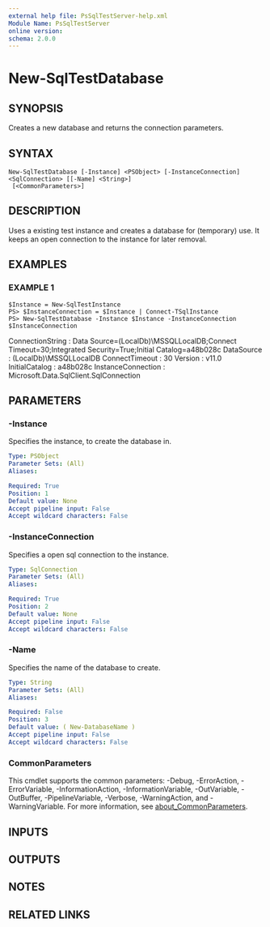 ```yaml
---
external help file: PsSqlTestServer-help.xml
Module Name: PsSqlTestServer
online version:
schema: 2.0.0
---
```


# New-SqlTestDatabase

## SYNOPSIS
Creates a new database and returns the connection parameters.

## SYNTAX

```
New-SqlTestDatabase [-Instance] <PSObject> [-InstanceConnection] <SqlConnection> [[-Name] <String>]
 [<CommonParameters>]
```

## DESCRIPTION
Uses a existing test instance and creates a database for (temporary) use.
It keeps an open connection to the instance for later removal.

## EXAMPLES

### EXAMPLE 1
```
$Instance = New-SqlTestInstance
PS> $InstanceConnection = $Instance | Connect-TSqlInstance
PS> New-SqlTestDatabase -Instance $Instance -InstanceConnection $InstanceConnection
```

ConnectionString   : Data Source=(LocalDb)\MSSQLLocalDB;Connect Timeout=30;Integrated Security=True;Initial Catalog=a48b028c
DataSource         : (LocalDb)\MSSQLLocalDB
ConnectTimeout     : 30
Version            : v11.0
InitialCatalog     : a48b028c
InstanceConnection : Microsoft.Data.SqlClient.SqlConnection

## PARAMETERS

### -Instance
Specifies the instance, to create the database in.

```yaml
Type: PSObject
Parameter Sets: (All)
Aliases:

Required: True
Position: 1
Default value: None
Accept pipeline input: False
Accept wildcard characters: False
```

### -InstanceConnection
Specifies a open sql connection to the instance.

```yaml
Type: SqlConnection
Parameter Sets: (All)
Aliases:

Required: True
Position: 2
Default value: None
Accept pipeline input: False
Accept wildcard characters: False
```

### -Name
Specifies the name of the database to create.

```yaml
Type: String
Parameter Sets: (All)
Aliases:

Required: False
Position: 3
Default value: ( New-DatabaseName )
Accept pipeline input: False
Accept wildcard characters: False
```

### CommonParameters
This cmdlet supports the common parameters: -Debug, -ErrorAction, -ErrorVariable, -InformationAction, -InformationVariable, -OutVariable, -OutBuffer, -PipelineVariable, -Verbose, -WarningAction, and -WarningVariable. For more information, see [about_CommonParameters](http://go.microsoft.com/fwlink/?LinkID=113216).

## INPUTS

## OUTPUTS

## NOTES

## RELATED LINKS
